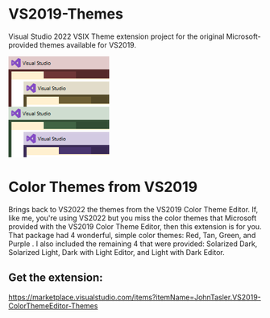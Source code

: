 # VS2019-Themes
Visual Studio 2022 VSIX Theme extension project for the original Microsoft-provided themes available for VS2019.

![](VS2019-ColorThemeEditor-Themes/Resources/ColorThemeEditorPreview.png)

# Color Themes from VS2019
Brings back to VS2022 the themes from the VS2019 Color Theme Editor.
If, like me, you're using VS2022 but you miss the color themes that Microsoft provided with the VS2019 Color Theme Editor, then this extension is for you. That package had 4 wonderful, simple color themes: Red, Tan, Green, and Purple . I also included the remaining 4 that were provided: Solarized Dark, Solarized Light, Dark with Light Editor, and Light with Dark Editor.

## Get the extension:
https://marketplace.visualstudio.com/items?itemName=JohnTasler.VS2019-ColorThemeEditor-Themes

